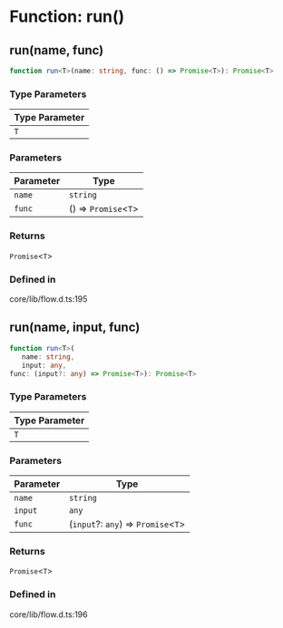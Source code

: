 # Function: run()

## run(name, func)

```ts
function run<T>(name: string, func: () => Promise<T>): Promise<T>
```

### Type Parameters

| Type Parameter |
| ------ |
| `T` |

### Parameters

| Parameter | Type |
| ------ | ------ |
| `name` | `string` |
| `func` | () => `Promise`\<`T`\> |

### Returns

`Promise`\<`T`\>

### Defined in

core/lib/flow.d.ts:195

## run(name, input, func)

```ts
function run<T>(
   name: string, 
   input: any, 
func: (input?: any) => Promise<T>): Promise<T>
```

### Type Parameters

| Type Parameter |
| ------ |
| `T` |

### Parameters

| Parameter | Type |
| ------ | ------ |
| `name` | `string` |
| `input` | `any` |
| `func` | (`input`?: `any`) => `Promise`\<`T`\> |

### Returns

`Promise`\<`T`\>

### Defined in

core/lib/flow.d.ts:196
